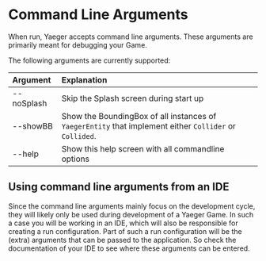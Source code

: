 # Command Line Arguments

When run, Yaeger accepts command line arguments. These arguments are primarily meant for debugging your Game.

The following arguments are currently supported:

| Argument   | Explanation                                        |
| :--------- | :------------------------------------------------- |
| --noSplash | Skip the Splash screen during start up                                                                |
| --showBB   | Show the BoundingBox of all instances of `YaegerEntity` that implement either `Collider` or `Collided`. |
| --help     | Show this help screen with all commandline options |

## Using command line arguments from an IDE

Since the command line arguments mainly focus on the development cycle, they will likely only be used during development
of a Yaeger Game. In such a case you will be working in an IDE, which will also be responsible for creating a run
configuration. Part of such a run configuration will be the (extra) arguments that can be passed to the application. So
check the documentation of your IDE to see where these arguments can be entered.
